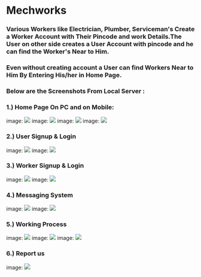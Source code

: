 # Mechworks

### Various Workers like Electrician, Plumber, Serviceman's Create a Worker Account with Their Pincode and work Details.The User on other side creates a User Account with pincode and he can find the Worker's Near to Him.

### Even without creating account a User can find Workers Near to Him By Entering His/her in Home Page.

### Below are the Screenshots From Local Server : 

### 1.) Home Page On PC and on Mobile:
image: ![](MechworksImages/Index01.png)
image: ![](MechworksImages/Index02.png)
image: ![](MechworksImages/IndexMobile01.png)
image: ![](MechworksImages/IndexMobile02.png)

### 2.) User Signup & Login
image: ![](MechworksImages/UserSignup.png)
image: ![](MechworksImages/UserLogin.png)

### 3.) Worker Signup & Login
image: ![](MechworksImages/WorkerSignup01.png)
image: ![](MechworksImages/WorkerLogin.png)

### 4.) Messaging System
image: ![](MechworksImages/MessageSystem01.png)
image: ![](MechworksImages/Chat.png)

### 5.) Working Process
image: ![](MechworksImages/Work01.png)
image: ![](MechworksImages/Work02.png)
image: ![](MechworksImages/Work03.png)

### 6.) Report us
image: ![](MechworksImages/ReportUs.png)
